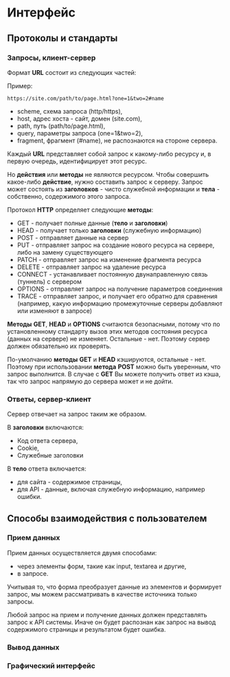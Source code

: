 # Интерфейс

## Протоколы и стандарты

### Запросы, клиент-сервер

Формат **URL** состоит из следующих частей:

Пример:

    https://site.com/path/to/page.html?one=1&two=2#name

- scheme, схема запроса (http/https),
- host, адрес хоста - сайт, домен (site.com),
- path, путь (path/to/page.html),
- query, параметры запроса (one=1&two=2),
- fragment, фрагмент (#name), не распознаются на стороне сервера.

Каждый **URL** представляет собой запрос к какому-либо ресурсу и, в первую очередь, идентифицирует этот ресурс.

Но **действия** или **методы** не являются ресурсом. Чтобы совершить какое-либо **действие**, нужно составить запрос к серверу. Запрос может состоять из **заголовков** - чисто служебной информации и **тела** - собственно, содержимого этого запроса.

Протокол **HTTP** определяет следующие **методы**:

- GET - получает полные данные (**тело** и **заголовки**)
- HEAD - получает только **заголовки** (служебную информацию)
- POST - отправляет данные на сервер
- PUT - отправляет запрос на создание нового ресурса на сервере, либо на замену существующего
- PATCH - отправляет запрос на изменение фрагмента ресурса
- DELETE - отправляет запрос на удаление ресурса
- CONNECT - устанавливает постоянную двунаправленную связь (туннель) с сервером
- OPTIONS - отправляет запрос на получение параметров соединения
- TRACE - отправляет запрос, и получает его обратно для сравнения (например, какую информацию промежуточные серверы добавляют или изменяют в запросе)

**Методы** **GET**, **HEAD** и **OPTIONS** считаются безопасными, потому что по установленному стандарту вызов этих методов состояния ресурса (данных на сервере) не изменяет. Остальные - нет. Поэтому сервер должен обязательно их проверять.

По-умолчанию **методы** **GET** и **HEAD** кэшируются, остальные - нет. Поэтому при использовании **метода** **POST** можно быть уверенным, что запрос выполнится. В случае с **GET** Вы можете получить ответ из кэша, так что запрос напрямую до сервера может и не дойти.

### Ответы, сервер-клиент

Сервер отвечает на запрос таким же образом.

В **заголовки** включаются:

- Код ответа сервера,
- Cookie,
- Служебные заголовки

В **тело** ответа включается:

- для сайта - содержимое страницы,
- для API - данные, включая служебную информацию, например ошибки.

## Способы взаимодействия с пользователем

### Прием данных

Прием данных осуществляется двумя способами:

- через элементы форм, такие как input, textarea и другие,
- в запросе.

Учитывая то, что форма преобразует данные из элементов и формирует запрос, мы можем рассматривать в качестве источника только запросы.

Любой запрос на прием и получение данных должен представлять запрос к API системы. Иначе он будет распознан как запрос на вывод содержимого страницы и результатом будет ошибка.

### Вывод данных

### Графический интерфейс

